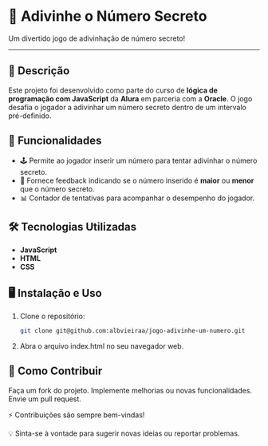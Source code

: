 # 🎯 Adivinhe o Número Secreto

Um divertido jogo de adivinhação de número secreto!  

---

## 📝 Descrição

Este projeto foi desenvolvido como parte do curso de **lógica de programação com JavaScript** da **Alura** em parceria com a **Oracle**. O jogo desafia o jogador a adivinhar um número secreto dentro de um intervalo pré-definido.  

## 🚀 Funcionalidades

- 🕹️ Permite ao jogador inserir um número para tentar adivinhar o número secreto.  
- 🔄 Fornece feedback indicando se o número inserido é **maior** ou **menor** que o número secreto.  
- 📊 Contador de tentativas para acompanhar o desempenho do jogador.

## 🛠️ Tecnologias Utilizadas

- **JavaScript**  
- **HTML**  
- **CSS**  

## 🖥️ Instalação e Uso

1. Clone o repositório:  
   ```bash
   git clone git@github.com:albvieiraa/jogo-adivinhe-um-numero.git

2. Abra o arquivo index.html no seu navegador web.

## 🤝 Como Contribuir
Faça um fork do projeto.
Implemente melhorias ou novas funcionalidades.
Envie um pull request.

⚡ Contribuições são sempre bem-vindas!

💡 Sinta-se à vontade para sugerir novas ideias ou reportar problemas.
